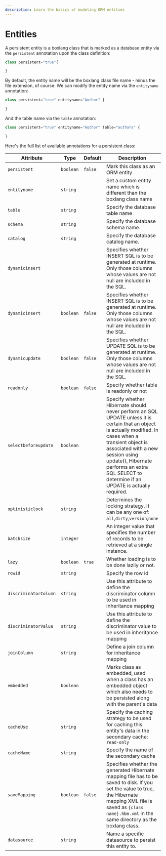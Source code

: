 ```yaml
---
description: Learn the basics of modeling ORM entities
---
```


# Entities

A persistent entity is a boxlang class that is marked as a database entity via the `persistent` annotation upon the class definition:

```js
class persistent="true"{

}
```

By default, the entity name will be the boxlang class file name - minus the file extension, of course. We can modify the entity name via the `entityname` annotation:

```js
class persistent="true" entityname="Author" {

}
```

And the table name via the `table` annotation:

```js
class persistent="true" entityname="Author" table="authors" {

}
```

Here's the full list of available annotations for a persistent class:

<table data-full-width="true">
    <thead>
        <tr>
            <th width="235">Attribute</th>
            <th width="111">Type</th>
            <th width="107">Default</th>
            <th>Description</th>
        </tr>
    </thead>
    <tbody>
        <tr>
            <td><code>persistent</code></td>
            <td><code>boolean</code></td>
            <td><code>false</code></td>
            <td>Mark this class as an ORM entity</td>
        </tr>
        <tr>
            <td><code>entityname</code></td>
            <td><code>string</code></td>
            <td></td>
            <td>Set a custom entity name which is different than the boxlang class name</td>
        </tr>
        <tr>
            <td><code>table</code></td>
            <td><code>string</code></td>
            <td></td>
            <td>Specify the database table name</td>
        </tr>
        <tr>
            <td><code>schema</code></td>
            <td><code>string</code></td>
            <td></td>
            <td>Specify the database schema name.</td>
        </tr>
        <tr>
            <td><code>catalog</code></td>
            <td><code>string</code></td>
            <td></td>
            <td>Specify the database catalog name.</td>
        </tr>
        <tr>
            <td><code>dynamicinsert</code></td>
            <td></td>
            <td></td>
            <td>Specifies whether INSERT SQL is to be generated at runtime. Only those columns whose values are not null
                are included in the SQL.</td>
        </tr>
        <tr>
            <td><code>dynamicinsert</code></td>
            <td><code>boolean</code></td>
            <td><code>false</code></td>
            <td>Specifies whether INSERT SQL is to be generated at runtime. Only those columns whose values are not null
                are included in the SQL.</td>
        </tr>
        <tr>
            <td><code>dynamicupdate</code></td>
            <td><code>boolean</code></td>
            <td><code>false</code></td>
            <td>Specifies whether UPDATE SQL is to be generated at runtime. Only those columns whose values are not null
                are included in the SQL.</td>
        </tr>
        <tr>
            <td><code>readonly</code></td>
            <td><code>boolean</code></td>
            <td><code>false</code></td>
            <td>Specify whether table is readonly or not</td>
        </tr>
        <tr>
            <td><code>selectbeforeupdate</code></td>
            <td><code>boolean</code></td>
            <td></td>
            <td>Specify whether Hibernate should never perform an SQL UPDATE unless it is certain that an object is
                actually modified. In cases when a transient object is associated with a new session using update(),
                Hibernate performs an extra SQL SELECT to determine if an UPDATE is actually required.</td>
        </tr>
        <tr>
            <td><code>optimisticlock</code></td>
            <td><code>string</code></td>
            <td></td>
            <td>Determines the locking strategy. It can be any one of:
                <code>all</code>,<code>dirty</code>,<code>version</code>,<code>none</code></td>
        </tr>
        <tr>
            <td><code>batchsize</code></td>
            <td><code>integer</code></td>
            <td></td>
            <td>An integer value that specifies the number of records to be retrieved at a single instance.</td>
        </tr>
        <tr>
            <td><code>lazy</code></td>
            <td><code>boolean</code></td>
            <td><code>true</code></td>
            <td>Whether loading is to be done lazily or not.</td>
        </tr>
        <tr>
            <td><code>rowid</code></td>
            <td><code>string</code></td>
            <td></td>
            <td>Specify the row id</td>
        </tr>
        <tr>
            <td><code>discriminatorColumn</code></td>
            <td><code>string</code></td>
            <td></td>
            <td>Use this attribute to define the discriminator column to be used in inheritance mapping</td>
        </tr>
        <tr>
            <td><code>discriminatorValue</code></td>
            <td><code>string</code></td>
            <td></td>
            <td>Use this attribute to define the discriminator value to be used in inheritance mapping</td>
        </tr>
        <tr>
            <td><code>joinColumn</code></td>
            <td><code>string</code></td>
            <td></td>
            <td>Define a join column for inheritance mapping</td>
        </tr>
        <tr>
            <td><code>embedded</code></td>
            <td><code>boolean</code></td>
            <td></td>
            <td>Marks class as embedded, used when a class has an embedded object which also needs to be persisted along
                with the parent's data</td>
        </tr>
        <tr>
            <td><code>cacheUse</code></td>
            <td><code>string</code></td>
            <td></td>
            <td>Specify the caching strategy to be used for caching this entity's data in the secondary cache:
                <code>read-only</code></td>
        </tr>
        <tr>
            <td><code>cacheName</code></td>
            <td><code>string</code></td>
            <td></td>
            <td>Specify the name of the secondary cache</td>
        </tr>
        <tr>
            <td><code>saveMapping</code></td>
            <td><code>boolean</code></td>
            <td><code>false</code></td>
            <td>Specifies whether the generated Hibernate mapping file has to be saved to disk. If you set the value to
                true, the Hibernate mapping XML file is saved as <code>{class name}.hbm.xml</code> in the same directory
                as the boxlang class.</td>
        </tr>
        <tr>
            <td><code>datasource</code></td>
            <td><code>string</code></td>
            <td></td>
            <td>Name a specific datasource to persist this entity to.</td>
        </tr>
    </tbody>
</table>
